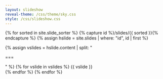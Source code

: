 ```yaml
---
layout: slideshow
reveal-theme: /css/theme/sky.css
style: /css/slideshow.css
---
```


{% for sorted in site.slide_sorter %}
{% capture id %}/slides/{{ sorted }}{% endcapture %}
{% assign hslide = site.slides | where: "id", id | first %}
<section>
{% assign vslides = hslide.content | split: "<p>===</p>" %}
{% for vslide in vslides %}
<section{% if hslide.background %} data-background="{{ site.baseurl }}{{ hslide.background }}"{% endif %}{% if hslide.class %} class="{{ hslide.class }}"{% endif %}>
{{ vslide }}
</section>
{% endfor %}
</section>
{% endfor %}
